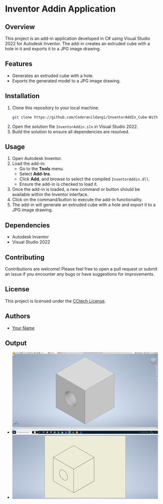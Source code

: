 # Inventor Addin Application

## Overview
This project is an add-in application developed in C# using Visual Studio 2022 for Autodesk Inventor. The add-in creates an extruded cube with a hole in it and exports it to a JPG image drawing.

## Features
- Generates an extruded cube with a hole.
- Exports the generated model to a JPG image drawing.

## Installation
1. Clone this repository to your local machine.
   ```bash
   git clone https://github.com/Coderanildangi/InventorAddIn_Cube-With-Hole.git
   ```
2. Open the solution file `InventorAddin.sln` in Visual Studio 2022.
3. Build the solution to ensure all dependencies are resolved.

## Usage
1. Open Autodesk Inventor.
2. Load the add-in:
   - Go to the **Tools** menu.
   - Select **Add-Ins**.
   - Click **Add**, and browse to select the compiled `InventorAddin.dll`.
   - Ensure the add-in is checked to load it.
3. Once the add-in is loaded, a new command or button should be available within the Inventor interface.
4. Click on the command/button to execute the add-in functionality.
5. The add-in will generate an extruded cube with a hole and export it to a JPG image drawing.

## Dependencies
- Autodesk Inventor
- Visual Studio 2022

## Contributing
Contributions are welcome! Please feel free to open a pull request or submit an issue if you encounter any bugs or have suggestions for improvements.

## License
This project is licensed under the [CCtech License](LICENSE).

## Authors
- [Your Name](https://github.com/yourusername)

## Output
- ![alt text](<Screenshot (63).png>)
- ![alt text](DrawingImage.jpg)

